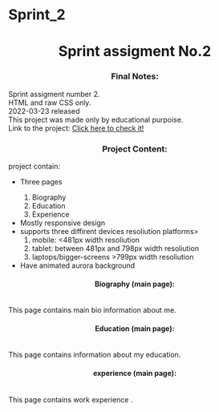 # Sprint_2
<h1 align="center"> Sprint assigment No.2 </h1>

<h3 align="center">Final Notes: </h3> 

<span>Sprint assigment number 2. </span>
<br>
<span>HTML and raw CSS only. </span>
<br>
<span>2022-03-23 released </span>
<br>
<span>This project was made only by educational purpoise. </span>
<br>
<span> Link to the project: <a href="https://xelderx.github.io/Sprint_2/Web_CV_main.html/">Click here to check it! </a> </span>
<br>
<h3 align="center">Project Content: </h3> 

<span> project contain: </span>
<br>
<ul>
  <li>Three pages</li>
  <ol>
    <li>Biography</li>
    <li>Education</li>
    <li>Experience</li>
  </ol>
  <li>Mostly responsive design</li> 
  <li> supports three diffirent devices resoliution platforms>
    <ol>
      <li>mobile: <481px width resoliution</li>
      <li>tablet:  between  481px and 798px width resoliution</li>
      <li> laptops/bigger-screens >799px width resoliution</li>
    </ol>
  <li> Have animated aurora background </li>
    </ul>
    <h4 align="center">Biography (main page): </h3> 
    <br>
    <span> This page contains main bio information about me.    </span>
    <br>
    <h4 align="center">Education (main page): </h3> 
    <br>
    <span> This page contains  information about my education.    </span>
    <br>
    <h4 align="center">experience (main page): </h3> 
    <br>
    <span> This page contains work experience .</span>
    <br>
    

